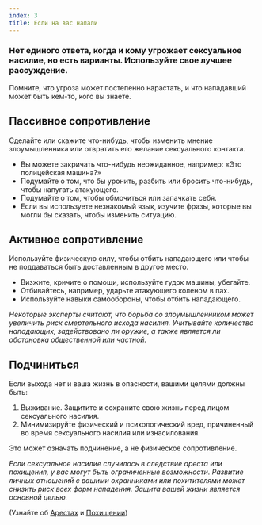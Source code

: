 ```yaml
---
index: 3
title: Если на вас напали
---
```

### Нет единого ответа, когда и кому угрожает сексуальное насилие, но есть варианты. Используйте свое лучшее рассуждение.

Помните, что угроза может постепенно нарастать, и что нападавший может быть кем-то, кого вы знаете.

## Пассивное сопротивление

Сделайте или скажите что-нибудь, чтобы изменить мнение злоумышленника или отвратить его желание сексуального контакта.

* Вы можете закричать что-нибудь неожиданное, например: «Это полицейская машина?»
* Подумайте о том, что бы уронить, разбить или бросить что-нибудь, чтобы напугать атакующего.
* Подумайте о том, чтобы обмочиться или запачкать себя.
* Если вы используете незнакомый язык, изучите фразы, которые вы могли бы сказать, чтобы изменить ситуацию.

## Активное сопротивление

Используйте физическую силу, чтобы отбить нападающего или чтобы не поддаваться быть доставленным в другое место.

*   Визжите, кричите о помощи, используйте гудок машины, убегайте.
*   Отбивайтесь, например, ударьте атакующего коленом в пах.
*   Используйте навыки самообороны, чтобы отбить нападающего.

*Некоторые эксперты считают, что борьба со злоумышленником может увеличить риск смертельного исхода насилия. Учитывайте количество нападающих, задействовано ли оружие, а также является ли обстановка общественной или частной.*

## Подчиниться

Если выхода нет и ваша жизнь в опасности, вашими целями должны быть:

1. Выживание. Защитите и сохраните свою жизнь перед лицом сексуального насилия.
2. Минимизируйте физический и психологический вред, причиненный во время сексуального насилия или изнасилования.

Это может означать подчинение, а не физическое сопротивление.

*Если сексуальное насилие случилось в следствие ареста или похищения, у вас могут быть ограниченные возможности. Развитие личных отношений с вашими охранниками или похитителями может снизить риск всех форм нападения. Защита вашей жизни является основной целью.*

(Узнайте об [Арестах](umbrella://incident-response/arrests) и [Похищении](umbrella://incident-response/kidnapping))
